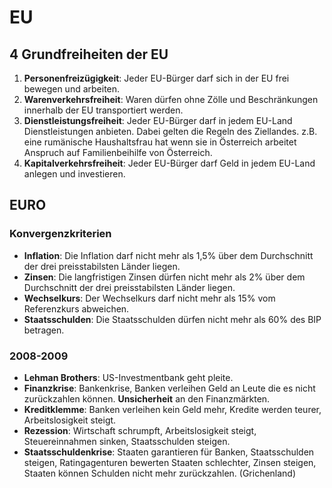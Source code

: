 # EU

## 4 Grundfreiheiten der EU

1. **Personenfreizügigkeit**: Jeder EU-Bürger darf sich in der EU frei bewegen und arbeiten.
2. **Warenverkehrsfreiheit**: Waren dürfen ohne Zölle und Beschränkungen innerhalb der EU transportiert werden.
3. **Dienstleistungsfreiheit**: Jeder
EU-Bürger darf in jedem EU-Land Dienstleistungen anbieten. Dabei gelten die Regeln des Ziellandes. z.B. eine rumänische Haushaltsfrau hat wenn sie in Österreich arbeitet Anspruch auf Familienbeihilfe von Österreich.
4. **Kapitalverkehrsfreiheit**: Jeder EU-Bürger darf Geld in jedem EU-Land anlegen und investieren.

## EURO

### Konvergenzkriterien

- **Inflation**: Die Inflation darf nicht mehr als 1,5% über dem Durchschnitt der drei preisstabilsten Länder liegen.
- **Zinsen**: Die langfristigen Zinsen dürfen nicht mehr als 2% über dem Durchschnitt der drei preisstabilsten Länder liegen.
- **Wechselkurs**: Der Wechselkurs darf nicht mehr als 15% vom Referenzkurs abweichen.
- **Staatsschulden**: Die Staatsschulden dürfen nicht mehr als 60% des BIP betragen.

### 2008-2009

- **Lehman Brothers**: US-Investmentbank geht pleite.
- **Finanzkrise**: Bankenkrise, Banken verleihen Geld an Leute die es nicht zurückzahlen können. **Unsicherheit** an den Finanzmärkten.
- **Kreditklemme**: Banken verleihen kein Geld mehr, Kredite werden teurer, Arbeitslosigkeit steigt.
- **Rezession**: Wirtschaft schrumpft, Arbeitslosigkeit steigt, Steuereinnahmen sinken, Staatsschulden steigen.
- **Staatsschuldenkrise**: Staaten garantieren für Banken, Staatsschulden steigen, Ratingagenturen bewerten Staaten schlechter, Zinsen steigen, Staaten können Schulden nicht mehr zurückzahlen. (Grichenland)
